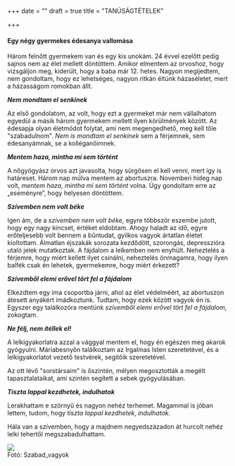 +++
date = ""
draft = true
title = "TANÚSÁGTÉTELEK"

+++
#### **Egy négy gyermekes édesanya vallomása**

Három felnőtt gyermekem van és egy kis unokám. 24 évvel ezelőtt pedig sajnos nem az élet mellett döntöttem. Amikor elmentem az orvoshoz, hogy vizsgáljon meg, kiderült, hogy a baba már 12. hetes. Nagyon megijedtem, nem gondoltam, hogy ez lehetséges, nagyon ritkán éltünk házaséletet, mert a házasságom romokban állt.

**_Nem mondtam el senkinek_**

Az első gondolatom, az volt, hogy ezt a gyermeket már nem vállalhatom egyedül a másik három gyermekem mellett ilyen körülmények között. Az édesapja olyan életmódot folytat, ami nem megengedhető, meg kell tőle "szabadulnom". _Nem is mondtam el senkinek_ sem a férjemnek, sem édesanyámnak, se a kolléganőimnek.

**_Mentem haza, mintha mi sem történt_**

A nőgyógyász orvos azt javasolta, hogy sürgősen el kell venni, mert így is határeset. Három nap múlva mentem az abortuszra. Novemberi hideg nap volt, _mentem haza, mintha mi sem történt_ volna. Úgy gondoltam erre az „eseményre”, hogy helyesen döntöttem.

**_Szívemben nem volt béke_**

Igen ám, de a _szívemben nem volt béke,_ egyre többször eszembe jutott, hogy egy nagy kincset, értéket eldobtam. Ahogy haladt az idő, egyre erőteljesebb volt bennem a bűntudat, gyilkos vagyok ártatlan életet kioltottam. Álmatlan éjszakák sorozata kezdődött, szorongás, depresszióra utaló jelek mutatkoztak. A fájdalom a lelkemben nem enyhült. Neheztelés a férjemre, hogy miért kellett ilyet csinálni, neheztelés önmagamra, hogy ilyen balfék csak én lehetek, gyermekemre, hogy miért érkezett?

**_Szívemből elemi erővel tört fel a fájdalom_**

Elkezdtem egy ima csoportba járni, ahol az élet védelméért, az abortuszon átesett anyákért imádkoztunk. Tudtam, hogy ezek között vagyok én is. Egyszer egy találkozóra mentünk _szívemből elemi erővel tört fel a fájdalom,_ zokogtam.

**_Ne félj, nem ítéllek el!_**

A lelkigyakorlatra azzal a vággyal mentem el, hogy én egészen meg akarok gyógyulni. Máriabesnyőn találkoztam az Irgalmas Isten szeretetével, és a lelkigyakorlatot vezető testvérek, segítőik szeretetével.

Az ott lévő "sorstársaim" is őszintén, mélyen megosztották a megélt tapasztalataikat, ami szintén segített a sebek gyógyulásában.

**_Tiszta lappal kezdhetek, indulhatok_**

Lerakhattam e szörnyű és nagyon nehéz terhemet. Magammal is jóban lettem, tudom, hogy _tiszta lappal kezdhetek_, _indulhatok._

Hála van a szívemben, hogy a majdnem negyedszázadon át hurcolt nehéz lelki tehertől megszabadulhattam.

![](/uploads/szabad-vagyok.jpg)  
Fotó: Szabad_vagyok